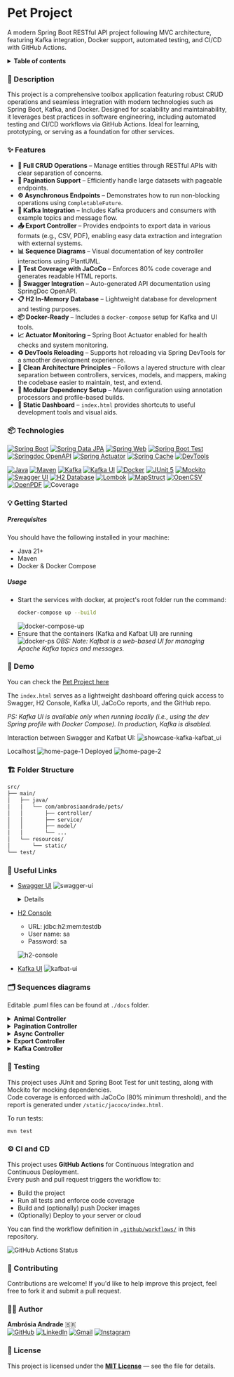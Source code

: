 # Pet Project
A modern Spring Boot RESTful API project following MVC architecture, featuring Kafka integration, Docker support, automated testing, and CI/CD with GitHub Actions.

<details>
<summary><b>Table of contents</b></summary>
  <ol>
    <li><a href="#-description">Description</a></li>
    <li><a href="#-features">Features</a></li>
    <li><a href="#-technologies">Technologies</a>
      <ul><li><a href="#maven">Maven</a></li></ul>
    </li>
    <li>
      <a href="#-getting-started">Getting Started</a>
      <ul>
        <li><a href="#prerequisites">Prerequisites</a></li>
        <li><a href="#usage">Usage</a></li>
      </ul>
    </li>
    <li><a href="#-demo">Demo</a></li>
    <li><a href="#-folder-structure">Folder Structure</a></li>
    <li><a href="#-useful-links">Useful Links</a></li>
    <li><a href="#-sequence-diagrams">Sequence Diagrams</a></li>
    <li><a href="#-testing">Testing</a></li>
    <li><a href="#-ci-and-cd">CI and CD</a></li>
    <li><a href="#-contributing">Contributing</a></li>
    <li><a href="#-author">Author</a></li>
    <li><a href="#-license">License</a></li>
  </ol>
</details>

### 📖 Description

This project is a comprehensive toolbox application featuring robust CRUD operations and seamless integration with modern technologies such as Spring Boot, Kafka, and Docker. Designed for scalability and maintainability, it leverages best practices in software engineering, including automated testing and CI/CD workflows via GitHub Actions. Ideal for learning, prototyping, or serving as a foundation for other services.

### ✨ Features

* **🔁 Full CRUD Operations** – Manage entities through RESTful APIs with clear separation of concerns.
* **📄 Pagination Support** – Efficiently handle large datasets with pageable endpoints.
* **⚙️ Asynchronous Endpoints** – Demonstrates how to run non-blocking operations using `CompletableFuture`.
* **📨 Kafka Integration** – Includes Kafka producers and consumers with example topics and message flow.
* **📤 Export Controller** – Provides endpoints to export data in various formats (e.g., CSV, PDF), enabling easy data extraction and integration with external systems.
* **📊 Sequence Diagrams** – Visual documentation of key controller interactions using PlantUML.
* **🧪 Test Coverage with JaCoCo** – Enforces 80% code coverage and generates readable HTML reports.
* **🧰 Swagger Integration** – Auto-generated API documentation using SpringDoc OpenAPI.
* **📋 H2 In-Memory Database** – Lightweight database for development and testing purposes.
* **📦 Docker-Ready** – Includes a `docker-compose` setup for Kafka and UI tools.
* **📈 Actuator Monitoring** – Spring Boot Actuator enabled for health checks and system monitoring.
* **♻️ DevTools Reloading** – Supports hot reloading via Spring DevTools for a smoother development experience.
* **🧹 Clean Architecture Principles** – Follows a layered structure with clear separation between controllers, services, models, and mappers, making the codebase easier to maintain, test, and extend.
* **🔐 Modular Dependency Setup** – Maven configuration using annotation processors and profile-based builds.
* **📁 Static Dashboard** – `index.html` provides shortcuts to useful development tools and visual aids.


### 📦 Technologies

[![Spring Boot][springboot-shield]][springboot-url] [![Spring Data JPA][jpa-shield]][jpa-url] [![Spring Web][web-shield]][web-url] [![Spring Boot Test][test-shield]][test-url] [![Springdoc OpenAPI][springdoc-shield]][springdoc-url] [![Spring Actuator][actuator-shield]][actuator-url] [![Spring Cache][cache-shield]][cache-url] [![DevTools][devtools-shield]][devtools-url]

[![Java][java-shield]][java-url] [![Maven][maven-shield]][maven-url] [![Kafka][kafka-shield]][kafka-url] [![Kafka UI][kafbat-shield]][kafbat-url] [![Docker][docker-shield]][docker-url] [![JUnit 5][junit5-shield]][junit5-url] [![Mockito][mockito-shield]][mockito-url] [![Swagger UI][swagger-shield]][swagger-url] [![H2 Database][h2-shield]][h2-url] [![Lombok][lombok-shield]][lombok-url] [![MapStruct][mapstruct-shield]][mapstruct-url] [![OpenCSV][opencsv-shield]][opencsv-url] [![OpenPDF][openpdf-shield]][openpdf-url] ![Coverage](https://img.shields.io/badge/Coverage-80%25-brightgreen?style=for-the-badge&logo=jacoco)

### 💡 Getting Started

##### Prerequisites

You should have the following installed in your machine:

- Java 21+
- Maven
- Docker & Docker Compose

##### Usage

- Start the services with docker, at project's root folder run the command:
    ```sh
    docker-compose up --build
    ```
    ![docker-compose-up](./images/docker-compose-up.png)
- Ensure that the containers (Kafka and Kafbat UI) are running
    ![docker-ps](./images/docker-ps.png)
    _OBS: Note: Kafbat is a web-based UI for managing Apache Kafka topics and messages._

### 🚀 Demo

You can check the [Pet Project here](https://pets-00xb.onrender.com/)

The `index.html` serves as a lightweight dashboard offering quick access to Swagger, H2 Console, Kafka UI, JaCoCo reports, and the GitHub repo.

_PS: Kafka UI is available only when running locally (i.e., using the dev Spring profile with Docker Compose). In production, Kafka is disabled._

Interaction between Swagger and Kafbat UI:
![showcase-kafka-kafbat_ui](images/showcase-kafka-kafbat_ui.gif)

Localhost
![home-page-1](./images/home-page-1.png)
Deployed
![home-page-2](./images/home-page-2.png)


### 🏗️ Folder Structure
```bash
src/
├── main/
│   ├── java/
│   │   └── com/ambrosiaandrade/pets/
│   │       ├── controller/
│   │       ├── service/
│   │       ├── model/
│   │       └── ...
│   └── resources/
│       └── static/
└── test/
```

### 🔗 Useful Links

- [Swagger UI](http://localhost:8080/swagger-ui/index.html)
    ![swagger-ui](./images/swagger-ui.png) 

    <details>

    ![1-controller](./images/1-controller.png)
    ![2-controller](./images/2-controller.png)
    ![3-controller](./images/3-controller.png)
    ![4-controller](./images/4-controller.png)
    ![5-controller](./images/5-controller.png)

    </details>

- [H2 Console](http://localhost:8080/h2-console/)
  - URL: jdbc:h2:mem:testdb
  - User name: sa
  - Password: sa

  ![h2-console](./images/h2-console.png) 

- [Kafka UI](http://localhost:8081)
    ![kafbat-ui](./images/kafbat-ui.png)  

### 🗂️ Sequences diagrams

Editable .puml files can be found at `./docs` folder.

<details>
<summary><b>Animal Controller</b></summary>

  ![sequence-diagram-animal-controller](./docs/sequence-diagram-animal-controller.png)
</details>

<details>
<summary><b>Pagination Controller</b></summary>

  ![sequence-diagram-pagination-controller](./docs/sequence-diagram-pagination-controller.png)

</details>

<details>
<summary><b>Async Controller</b></summary>

This controller serves as a demonstration of asynchronous processing in Java. It is intended for educational purposes and does not perform any real business logic.

  ![sequence-diagram-async-controller](./docs/sequence-diagram-async-controller.png)

</details>

<details>
<summary><b>Export Controller</b></summary>

  ![sequence-diagram-export-controller](./docs/sequence-diagram-export-controller.png)

</details>

<details>
<summary><b>Kafka Controller</b></summary>

![sequence-diagram-kafka-controller](./docs/sequence-diagram-kafka-controller.png)

</details>

### 🧪 Testing

This project uses JUnit and Spring Boot Test for unit testing, along with Mockito for mocking dependencies.  
Code coverage is enforced with JaCoCo (80% minimum threshold), and the report is generated under `/static/jacoco/index.html`.

To run tests:
```sh
mvn test
```

### ⚙️ CI and CD

This project uses **GitHub Actions** for Continuous Integration and Continuous Deployment.  
Every push and pull request triggers the workflow to:

- Build the project
- Run all tests and enforce code coverage
- Build and (optionally) push Docker images
- (Optionally) Deploy to your server or cloud

You can find the workflow definition in [`.github/workflows/`](.github/workflows/) in this repository.

![GitHub Actions Status](https://github.com/ambrosiaandrade/pets/actions/workflows/maven-tests.yml/badge.svg)

### 🤝 Contributing

Contributions are welcome! If you'd like to help improve this project, feel free to fork it and submit a pull request.

### 🐱‍👤 Author

**Ambrósia Andrade** :brazil: <br/>
[![GitHub][github-shield]][github-url] [![LinkedIn][linkedin-shield]][linkedin-url] [![Gmail][gmail-shield]][gmail-url] [![Instagram][instagram-shield]][instagram-url]

### 📝 License

This project is licensed under the **[MIT License](LICENSE)** — see the file for details.

<!-- MARKDOWN LINKS & IMAGES -->

[demo-url]: https://pets-00xb.onrender.com

[springboot-shield]: https://img.shields.io/badge/Spring_Boot-6DB33F?style=for-the-badge&logo=springboot&logoColor=white
[springboot-url]: https://spring.io/projects/spring-boot

[java-shield]: https://img.shields.io/badge/Java-21-007396?style=for-the-badge&logo=java&logoColor=white
[java-url]: https://www.oracle.com/java/

[maven-shield]: https://img.shields.io/badge/Maven-C71A36?style=for-the-badge&logo=apachemaven&logoColor=white
[maven-url]: https://maven.apache.org/

[kafka-shield]: https://img.shields.io/badge/Apache_Kafka-231F20?style=for-the-badge&logo=apachekafka&logoColor=white
[kafka-url]: https://kafka.apache.org/

[kafbat-shield]: https://img.shields.io/badge/Kafbat_UI-4B286D?style=for-the-badge&logo=apachekafka&logoColor=white
[kafbat-url]: https://github.com/kafbat/kafbat

[docker-shield]: https://img.shields.io/badge/Docker-2496ED?style=for-the-badge&logo=docker&logoColor=white
[docker-url]: https://www.docker.com/

[junit5-shield]: https://img.shields.io/badge/JUnit_5-25A162?style=for-the-badge&logo=junit5&logoColor=white
[junit5-url]: https://junit.org/junit5/

[mockito-shield]: https://img.shields.io/badge/Mockito-4EA94B?style=for-the-badge&logo=mockito&logoColor=white
[mockito-url]: https://site.mockito.org/

[swagger-shield]: https://img.shields.io/badge/Swagger_UI-85EA2D?style=for-the-badge&logo=swagger&logoColor=black
[swagger-url]: http://localhost:8080/swagger-ui/index.html

[h2-shield]: https://img.shields.io/badge/H2-4479A1?style=for-the-badge&logo=h2&logoColor=white
[h2-url]: https://www.h2database.com/

[jpa-shield]: https://img.shields.io/badge/Spring%20Data%20JPA-6DB33F?style=for-the-badge&logo=spring&logoColor=white
[jpa-url]: https://spring.io/projects/spring-data-jpa

[web-shield]: https://img.shields.io/badge/Spring%20Web-6DB33F?style=for-the-badge&logo=spring&logoColor=white
[web-url]: https://spring.io/projects/spring-boot

[lombok-shield]: https://img.shields.io/badge/Lombok-18A303?style=for-the-badge&logo=lombok&logoColor=white
[lombok-url]: https://projectlombok.org/

[test-shield]: https://img.shields.io/badge/Spring%20Boot%20Test-6DB33F?style=for-the-badge&logo=spring&logoColor=white
[test-url]: https://docs.spring.io/spring-boot/docs/current/reference/html/features.html#features.testing

[mapstruct-shield]: https://img.shields.io/badge/MapStruct-6C3483?style=for-the-badge&logo=mapbox&logoColor=white
[mapstruct-url]: https://mapstruct.org/

[springdoc-shield]: https://img.shields.io/badge/Springdoc%20OpenAPI-49A942?style=for-the-badge&logo=openapiinitiative&logoColor=white
[springdoc-url]: https://springdoc.org/

[actuator-shield]: https://img.shields.io/badge/Spring%20Actuator-6DB33F?style=for-the-badge&logo=spring&logoColor=white
[actuator-url]: https://docs.spring.io/spring-boot/docs/current/actuator-api/htmlsingle/

[cache-shield]: https://img.shields.io/badge/Spring%20Cache-6DB33F?style=for-the-badge&logo=spring&logoColor=white
[cache-url]: https://docs.spring.io/spring-boot/docs/current/reference/html/io.html#io.caching

[devtools-shield]: https://img.shields.io/badge/DevTools-6DB33F?style=for-the-badge&logo=spring&logoColor=white
[devtools-url]: https://docs.spring.io/spring-boot/docs/current/reference/html/using.html#using.devtools

[opencsv-shield]: https://img.shields.io/badge/OpenCSV-4E97A3?style=for-the-badge&logo=csv&logoColor=white
[opencsv-url]: http://opencsv.sourceforge.net/

[openpdf-shield]: https://img.shields.io/badge/OpenPDF-3776AB?style=for-the-badge&logo=adobeacrobatreader&logoColor=white
[openpdf-url]: https://github.com/LibrePDF/OpenPDF

<!-- Social media -->

[instagram-shield]: https://img.shields.io/badge/-Instagram-E4405F?style=for-the-badge&logo=instagram&logoColor=white
[instagram-url]:https://www.instagram.com/ambrosia_andrade_br/

[linkedin-shield]: https://img.shields.io/badge/-LinkedIn-black.svg?style=for-the-badge&logo=linkedin&colorB=blue
[linkedin-url]: https://linkedin.com/in/ambrosiaandrade

[gmail-shield]: https://img.shields.io/badge/-Gmail-EA4335?style=for-the-badge&logo=gmail&logoColor=white
[gmail-url]: mailto:ambrosiaandrade.pe@gmail.com

[github-shield]: https://img.shields.io/badge/-GitHub-181717?style=for-the-badge&logo=GitHub&logoColor=white
[github-url]: https://github.com/ambrosiaandrade

